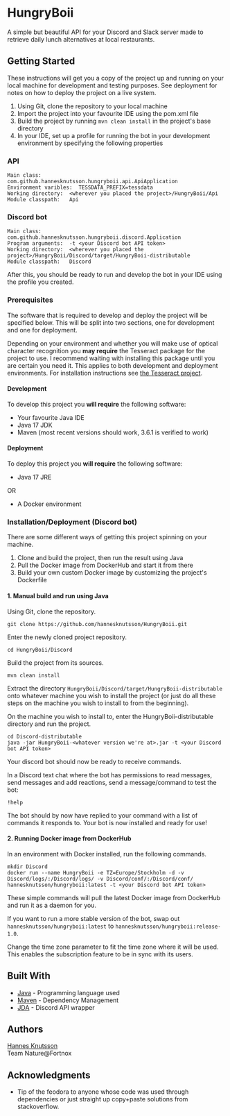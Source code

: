 <!--
This README is viciously stolen from https://gist.github.com/PurpleBooth/109311bb0361f32d87a2
-->

# HungryBoii

A simple but beautiful API for your Discord and Slack server made to retrieve daily lunch alternatives at local restaurants.

## Getting Started

These instructions will get you a copy of the project up and running on your local machine for development and testing purposes. See deployment for notes on how to deploy the project on a live system.

1. Using Git, clone the repository to your local machine
2. Import the project into your favourite IDE using the pom.xml file
3. Build the project by running ```mvn clean install``` in the project's base directory
4. In your IDE, set up a profile for running the bot in your development environment by specifying the following properties

### API
```
Main class:         com.github.hannesknutsson.hungryboii.api.ApiApplication
Environment varibles:  TESSDATA_PREFIX=tessdata
Working directory:  <wherever you placed the project>/HungryBoii/Api
Module classpath:   Api
```

### Discord bot
```
Main class:         com.github.hannesknutsson.hungryboii.discord.Application
Program arguments:  -t <your Discord bot API token>
Working directory:  <wherever you placed the project>/HungryBoii/Discord/target/HungryBoii-distributable
Module classpath:   Discord
```

After this, you should be ready to run and develop the bot in your IDE using the profile you created.

### Prerequisites

The software that is required to develop and deploy the project will be specified below. This will be split into two sections, one for development and one for deployment.

Depending on your environment and whether you will make use of optical character recognition you **may require** the Tesseract package for the project to use. I recommend waiting with installing this package until you are certain you need it. This applies to both development and deployment environments. For installation instructions see [the Tesseract project](https://github.com/tesseract-ocr/tesseract/wiki).

#### Development

To develop this project you **will require** the following software:

* Your favourite Java IDE
* Java 17 JDK
* Maven (most recent versions should work, 3.6.1 is verified to work)


#### Deployment

To deploy this project you **will require** the following software:

* Java 17 JRE

OR

* A Docker environment

### Installation/Deployment (Discord bot)

There are some different ways of getting this project spinning on your machine.

1. Clone and build the project, then run the result using Java
2. Pull the Docker image from DockerHub and start it from there
3. Build your own custom Docker image by customizing the project's Dockerfile

#### 1. Manual build and run using Java

Using Git, clone the repository.

```
git clone https://github.com/hannesknutsson/HungryBoii.git
```

Enter the newly cloned project repository.

```
cd HungryBoii/Discord
```

Build the project from its sources.

```
mvn clean install
```

Extract the directory ```HungryBoii/Discord/target/HungryBoii-distributable``` onto whatever machine you wish to install the project (or just do all these steps on the machine you wish to install to from the beginning).

On the machine you wish to install to, enter the HungryBoii-distributable directory and run the project.

```
cd Discord-distributable
java -jar HungryBoii-<whatever version we're at>.jar -t <your Discord bot API token>
```

Your discord bot should now be ready to receive commands.

In a Discord text chat where the bot has permissions to read messages, send messages and add reactions, send a message/command to test the bot:

```
!help
```

The bot should by now have replied to your command with a list of commands it responds to. Your bot is now installed and ready for use!
 
#### 2. Running Docker image from DockerHub

In an environment with Docker installed, run the following commands.

```
mkdir Discord
docker run --name HungryBoii -e TZ=Europe/Stockholm -d -v Discord/logs/:/Discord/logs/ -v Discord/conf/:/Discord/conf/ hannesknutsson/hungryboii:latest -t <your Discord bot API token>
```

These simple commands will pull the latest Docker image from DockerHub and run it as a daemon for you.

If you want to run a more stable version of the bot, swap out ```hannesknutsson/hungryboii:latest``` to ```hannesknutsson/hungryboii:release-1.0```.

Change the time zone parameter to fit the time zone where it will be used. This enables the subscription feature to be in sync with its users.
<!--

Here starts the comment of eternal shame.
If anyone wants to criticise me for not having done this part of the project, I welcome you to do your part!

## Running the tests

Explain how to run the automated tests for this system

### Break down into end to end tests

Explain what these tests test and why

```
Give an example
```

### And coding style tests

Explain what these tests test and why

```
Give an example
```

-->

## Built With

* [Java](https://www.java.com/) - Programming language used
* [Maven](https://maven.apache.org/) - Dependency Management
* [JDA](https://github.com/DV8FromTheWorld/JDA) - Discord API wrapper

<!--

More commenting out for the peeky people who might be inspecting sources

## Contributing

Please read [CONTRIBUTING.md](https://gist.github.com/PurpleBooth/b24679402957c63ec426) for details on our code of conduct, and the process for submitting pull requests to us.

## Versioning

We use [SemVer](http://semver.org/) for versioning. For the versions available, see the [tags on this repository](https://github.com/your/project/tags). 

-->

## Authors

[Hannes Knutsson](https://www.github.com/hannesknutsson)  
Team Nature@Fortnox

## Acknowledgments

* Tip of the feodora to anyone whose code was used through dependencies or just straight up copy+paste solutions from stackoverflow.
